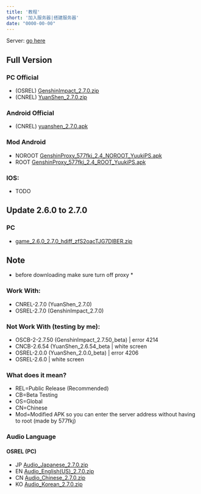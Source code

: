 ```yaml
---
title: '教程'
short: '加入服务器|搭建服务器'
date: "0000-00-00"
---
```


Server: [go here](/posts/how-connect)

## Full Version

### PC Official
* (OSREL) [GenshinImpact_2.7.0.zip](https://autopatchhk.yuanshen.com/client_app/download/pc_zip/20220429112415_dDweiEHDnBI6cKmM/GenshinImpact_2.7.0.zip)
* (CNREL) [YuanShen_2.7.0.zip](https://autopatchcn.yuanshen.com/client_app/download/pc_zip/20220510122739_htkJy9BIys9tCMHu/YuanShen_2.7.0.zip)
### Android Official
* (CNREL) [yuanshen_2.7.0.apk](https://autopatchcn.yuanshen.com/client_app/download/Android/20220516191350_a8NUjZ1Vie2blUVC/mihoyo/yuanshen_2.7.0.apk)
### Mod Android
* NOROOT [GenshinProxy_577fkj_2.4_NOROOT_YuukiPS.apk](https://file.yuuki.me/0:/Project/Grasscutter/App/Proxy/Android/SwitchAPK/2.7/GenshinProxy_577fkj_2.4_NOROOT_YuukiPS.apk)
* ROOT [GenshinProxy_577fkj_2.4_ROOT_YuukiPS.apk](https://file.yuuki.me/0:/Project/Grasscutter/App/Proxy/Android/SwitchAPK/2.7/GenshinProxy_577fkj_2.4_ROOT_YuukiPS.apk)
### IOS: 
* TODO

## Update 2.6.0 to 2.7.0
### PC 
* [game_2.6.0_2.7.0_hdiff_zfS2oacTJG7DlBER.zip](https://autopatchhk.yuanshen.com/client_app/update/hk4e_global/10/game_2.6.0_2.7.0_hdiff_zfS2oacTJG7DlBER.zip)

## Note
* before downloading make sure turn off proxy *

### Work With:
* CNREL-2.7.0 (YuanShen_2.7.0)
* OSREL-2.7.0 (GenshinImpact_2.7.0)

### Not Work With (testing by me):
* OSCB-2-2.7.50 (GenshinImpact_2.7.50_beta)   | error 4214
* CNCB-2.6.54   (YuanShen_2.6.54_beta         | white screen
* OSREL-2.0.0   (YuanShen_2.0.0_beta)         | error 4206
* OSREL-2.6.0                                 | white screen

### What does it mean?
* REL=Public Release (Recommended)
* CB=Beta Testing
* OS=Global
* CN=Chinese
* Mod=Modified APK so you can enter the server address without having to root (made by 577fkj)

### Audio Language 
#### OSREL (PC)
* JP [Audio_Japanese_2.7.0.zip](https://autopatchhk.yuanshen.com/client_app/download/pc_zip/20220429112415_dDweiEHDnBI6cKmM/Audio_Japanese_2.7.0.zip)
* EN [Audio_English(US)_2.7.0.zip](https://autopatchhk.yuanshen.com/client_app/download/pc_zip/20220429112415_dDweiEHDnBI6cKmM/Audio_English(US)_2.7.0.zip)
* CN [Audio_Chinese_2.7.0.zip](https://autopatchhk.yuanshen.com/client_app/download/pc_zip/20220429112415_dDweiEHDnBI6cKmM/Audio_Chinese_2.7.0.zip)
* KO [Audio_Korean_2.7.0.zip](https://autopatchhk.yuanshen.com/client_app/download/pc_zip/20220429112415_dDweiEHDnBI6cKmM/Audio_Korean_2.7.0.zip)